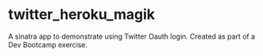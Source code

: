 twitter_heroku_magik
====================

A sinatra app to demonstrate using Twitter Oauth login.  Created as part of a Dev Bootcamp exercise.
